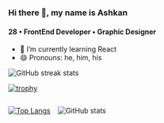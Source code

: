 ### Hi there 👋, my name is Ashkan
#### 28 • FrontEnd Developer • Graphic Designer

- 🌱 I’m currently learning React 
- 😄 Pronouns: he, him, his 

![GitHub streak stats](https://github-readme-streak-stats.herokuapp.com/?user=ashkheid)

[![trophy](https://github-profile-trophy.vercel.app/?username=ashkheid&theme=onedark&no-frame=true)](https://github.com/ryo-ma/github-profile-trophy)


<div style="display:flex" >

[![Top Langs](https://github-readme-stats.vercel.app/api/top-langs/?username=ashkheid)](https://github.com/anuraghazra/github-readme-stats)

<span style="width:15px; display:inline-block"></span>

![GitHub stats](https://github-readme-stats.vercel.app/api?username=ashkheid&show_icons=true&count_private=true)

</div>
 


<!--
![28 • FrontEnd Developer • Graphic Designer](https://arturssmirnovs.github.io/github-profile-readme-generator/images/banner.png)


Skills: JS / HTML / CSS



[<img src='https://cdn.jsdelivr.net/npm/simple-icons@3.0.1/icons/github.svg' alt='github' height='40'>](https://github.com/ashkheid)  [<img src='https://cdn.jsdelivr.net/npm/simple-icons@3.0.1/icons/linkedin.svg' alt='linkedin' height='40'>](https://www.linkedin.com/in/ashkanheidary/)  [<img src='https://cdn.jsdelivr.net/npm/simple-icons@3.0.1/icons/instagram.svg' alt='instagram' height='40'>](https://www.instagram.com/ashk.heid/)  











-->
